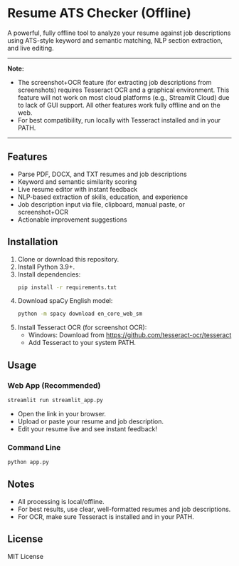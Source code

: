 # Resume ATS Checker (Offline)

A powerful, fully offline tool to analyze your resume against job descriptions using ATS-style keyword and semantic matching, NLP section extraction, and live editing.

---

**Note:**

- The screenshot+OCR feature (for extracting job descriptions from screenshots) requires Tesseract OCR and a graphical environment. This feature will not work on most cloud platforms (e.g., Streamlit Cloud) due to lack of GUI support. All other features work fully offline and on the web.
- For best compatibility, run locally with Tesseract installed and in your PATH.

---

## Features

- Parse PDF, DOCX, and TXT resumes and job descriptions
- Keyword and semantic similarity scoring
- Live resume editor with instant feedback
- NLP-based extraction of skills, education, and experience
- Job description input via file, clipboard, manual paste, or screenshot+OCR
- Actionable improvement suggestions

## Installation

1. Clone or download this repository.
2. Install Python 3.9+.
3. Install dependencies:
   ```sh
   pip install -r requirements.txt
   ```
4. Download spaCy English model:
   ```sh
   python -m spacy download en_core_web_sm
   ```
5. Install Tesseract OCR (for screenshot OCR):
   - Windows: Download from https://github.com/tesseract-ocr/tesseract
   - Add Tesseract to your system PATH.

## Usage

### Web App (Recommended)

```sh
streamlit run streamlit_app.py
```

- Open the link in your browser.
- Upload or paste your resume and job description.
- Edit your resume live and see instant feedback!

### Command Line

```sh
python app.py
```

## Notes

- All processing is local/offline.
- For best results, use clear, well-formatted resumes and job descriptions.
- For OCR, make sure Tesseract is installed and in your PATH.

## License

MIT License
